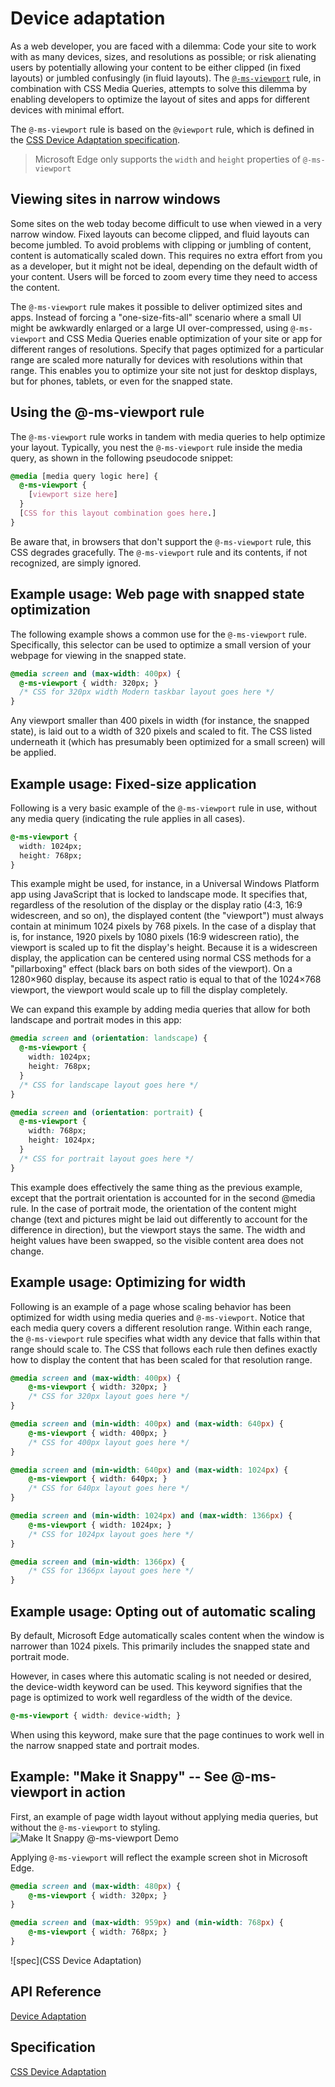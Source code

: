 # Device adaptation

As a web developer, you are faced with a dilemma: Code your site to work with as many devices, sizes, and resolutions as possible; or risk alienating users by potentially allowing your content to be either clipped (in fixed layouts) or jumbled confusingly (in fluid layouts). The [`@-ms-viewport`](https://msdn.microsoft.com/library/hh869615) rule, in combination with CSS Media Queries, attempts to solve this dilemma by enabling developers to optimize the layout of sites and apps for different devices with minimal effort.

The `@-ms-viewport` rule is based on the `@viewport` rule, which is defined in the [CSS Device Adaptation specification](http://go.microsoft.com/fwlink/p/?LinkId=233011). 

> Microsoft Edge only supports the `width` and `height` properties of `@-ms-viewport` 

## Viewing sites in narrow windows
Some sites on the web today become difficult to use when viewed in a very narrow window. Fixed layouts can become clipped, and fluid layouts can become jumbled. To avoid problems with clipping or jumbling of content, content is automatically scaled down. This requires no extra effort from you as a developer, but it might not be ideal, depending on the default width of your content. Users will be forced to zoom every time they need to access the content.

The `@-ms-viewport` rule makes it possible to deliver optimized sites and apps. Instead of forcing a "one-size-fits-all" scenario where a small UI might be awkwardly enlarged or a large UI over-compressed, using `@-ms-viewport` and CSS Media Queries enable optimization of your site or app for different ranges of resolutions. Specify that pages optimized for a particular range are scaled more naturally for devices with resolutions within that range. This enables you to optimize your site not just for desktop displays, but for phones, tablets, or even for the snapped state.

## Using the @-ms-viewport rule
The `@-ms-viewport` rule works in tandem with media queries to help optimize your layout. Typically, you nest the `@-ms-viewport` rule inside the media query, as shown in the following pseudocode snippet:

```CSS
@media [media query logic here] {
  @-ms-viewport {
    [viewport size here]
  }
  [CSS for this layout combination goes here.]
}
```
Be aware that, in browsers that don't support the `@-ms-viewport` rule, this CSS degrades gracefully. The `@-ms-viewport` rule and its contents, if not recognized, are simply ignored.

## Example usage: Web page with snapped state optimization

The following example shows a common use for the `@-ms-viewport` rule. Specifically, this selector can be used to optimize a small version of your webpage for viewing in the snapped state.

```CSS
@media screen and (max-width: 400px) {
  @-ms-viewport { width: 320px; }
  /* CSS for 320px width Modern taskbar layout goes here */
}
```
Any viewport smaller than 400 pixels in width (for instance, the snapped state), is laid out to a width of 320 pixels and scaled to fit. The CSS listed underneath it (which has presumably been optimized for a small screen) will be applied.

## Example usage: Fixed-size application

Following is a very basic example of the `@-ms-viewport` rule in use, without any media query (indicating the rule applies in all cases).

```CSS
@-ms-viewport {
  width: 1024px;
  height: 768px;
}
```
This example might be used, for instance, in a Universal Windows Platform app using JavaScript that is locked to landscape mode. It specifies that, regardless of the resolution of the display or the display ratio (4:3, 16:9 widescreen, and so on), the displayed content (the "viewport") must always contain at minimum 1024 pixels by 768 pixels. In the case of a display that is, for instance, 1920 pixels by 1080 pixels (16:9 widescreen ratio), the viewport is scaled up to fit the display's height. Because it is a widescreen display, the application can be centered using normal CSS methods for a "pillarboxing" effect (black bars on both sides of the viewport). On a 1280×960 display, because its aspect ratio is equal to that of the 1024×768 viewport, the viewport would scale up to fill the display completely.

We can expand this example by adding media queries that allow for both landscape and portrait modes in this app:

```CSS
@media screen and (orientation: landscape) {
  @-ms-viewport {
    width: 1024px;
    height: 768px;
  }
  /* CSS for landscape layout goes here */
}

@media screen and (orientation: portrait) {
  @-ms-viewport {
    width: 768px;
    height: 1024px;
  }
  /* CSS for portrait layout goes here */
}
```

This example does effectively the same thing as the previous example, except that the portrait orientation is accounted for in the second @media rule. In the case of portrait mode, the orientation of the content might change (text and pictures might be laid out differently to account for the difference in direction), but the viewport stays the same. The width and height values have been swapped, so the visible content area does not change.

## Example usage: Optimizing for width

Following is an example of a page whose scaling behavior has been optimized for width using media queries and `@-ms-viewport`. Notice that each media query covers a different resolution range. Within each range, the `@-ms-viewport` rule specifies what width any device that falls within that range should scale to. The CSS that follows each rule then defines exactly how to display the content that has been scaled for that resolution range.

```CSS
@media screen and (max-width: 400px) {
    @-ms-viewport { width: 320px; }
    /* CSS for 320px layout goes here */
}

@media screen and (min-width: 400px) and (max-width: 640px) {
    @-ms-viewport { width: 400px; }
    /* CSS for 400px layout goes here */
}

@media screen and (min-width: 640px) and (max-width: 1024px) {
    @-ms-viewport { width: 640px; }
    /* CSS for 640px layout goes here */
}

@media screen and (min-width: 1024px) and (max-width: 1366px) {
    @-ms-viewport { width: 1024px; }
    /* CSS for 1024px layout goes here */
}

@media screen and (min-width: 1366px) {
    /* CSS for 1366px layout goes here */
}
```

## Example usage: Opting out of automatic scaling

By default, Microsoft Edge automatically scales content when the window is narrower than 1024 pixels. This primarily includes the snapped state and portrait mode.

However, in cases where this automatic scaling is not needed or desired, the device-width keyword can be used. This keyword signifies that the page is optimized to work well regardless of the width of the device.

```CSS
@-ms-viewport { width: device-width; }
```
When using this keyword, make sure that the page continues to work well in the narrow snapped state and portrait modes. 

## Example: "Make it Snappy" -- See @-ms-viewport in action
First, an example of page width layout without applying media queries, but without the `@-ms-viewport` to styling.
![Make It Snappy @-ms-viewport Demo](../../media/css-device-viewport-makeitsnappyDemo2.gif)

Applying `@-ms-viewport` will reflect the example screen shot in Microsoft Edge.

```CSS
@media screen and (max-width: 480px) {
    @-ms-viewport { width: 320px; }
}

@media screen and (max-width: 959px) and (min-width: 768px) {
    @-ms-viewport { width: 768px; }
}
```

![spec](CSS  Device Adaptation)

## API Reference

[Device Adaptation](https://msdn.microsoft.com/library/hh869463)


## Specification

[CSS Device Adaptation](http://go.microsoft.com/fwlink/p/?LinkID=233011)
